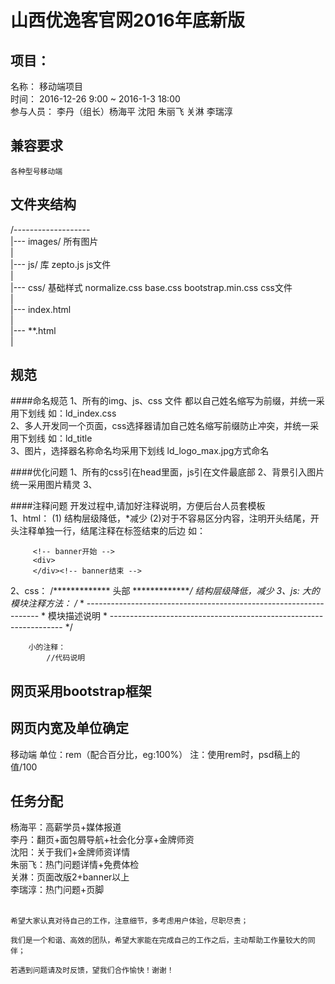 # 山西优逸客官网2016年底新版
## 项目：
   名称：
   		移动端项目<br/>
   时间：
   		2016-12-26 9:00 ~ 2016-1-3 18:00<br/>
   参与人员：
   		李丹（组长）杨海平 沈阳 朱丽飞 关淋 李瑞淳
## 兼容要求
    各种型号移动端
## 文件夹结构
/-------------------<br/>
  |--- images/  所有图片<br/>
  |<br/>
  |--- js/      库 zepto.js js文件<br/>
  |<br/>
  |--- css/     基础样式 normalize.css  base.css  bootstrap.min.css   css文件<br/>
  |<br/>
  |--- index.html<br/>
  |<br/>
  |--- **.html<br/>
  |<br/>

## 规范
####命名规范
  1、所有的img、js、css 文件 都以自己姓名缩写为前缀，并统一采用下划线   如：ld_index.css <br/>
  2、多人开发同一个页面，css选择器请加自己姓名缩写前缀防止冲突，并统一采用下划线   如：ld_title<br/>
  3、图片，选择器名称命名均采用下划线  ld_logo_max.jpg方式命名<br/>
 
####优化问题
  1、所有的css引在head里面，js引在文件最底部
  2、背景引入图片统一采用图片精灵
  3、

####注释问题
  开发过程中,请加好注释说明，方便后台人员套模板<br/>
  1、html：
        (1)<!-- *************  头部  ************** -->   结构层级降低，*减少
        (2)对于不容易区分内容，注明开头结尾，开头注释单独一行，结尾注释在标签结束的后边    如：

         <!-- banner开始 -->
         <div>
         </div><!-- banner结束 -->
         
  2、css：
        /*************  头部  **************/    结构层级降低，*减少
  3、js:
        大的模块注释方法：
            /**
             * ------------------------------------------------------------------
             * 模块描述说明
             * ------------------------------------------------------------------
             */

        小的注释：
            //代码说明
        
## 网页采用bootstrap框架

## 网页内宽及单位确定
  移动端 单位：rem（配合百分比，eg:100%）
	注：使用rem时，psd稿上的值/100
## 任务分配
  杨海平：高薪学员+媒体报道<br/>
  李丹：翻页+面包屑导航+社会化分享+金牌师资<br/>
  沈阳：关于我们+金牌师资详情<br/>
  朱丽飞：热门问题详情+免费体检<br/>
  关淋：页面改版2+banner以上<br/>
  李瑞淳：热门问题+页脚<br/>
<br/>

    希望大家认真对待自己的工作，注意细节，多考虑用户体验，尽职尽责；

    我们是一个和谐、高效的团队，希望大家能在完成自己的工作之后，主动帮助工作量较大的同伴；

    若遇到问题请及时反馈，望我们合作愉快！谢谢！
  



